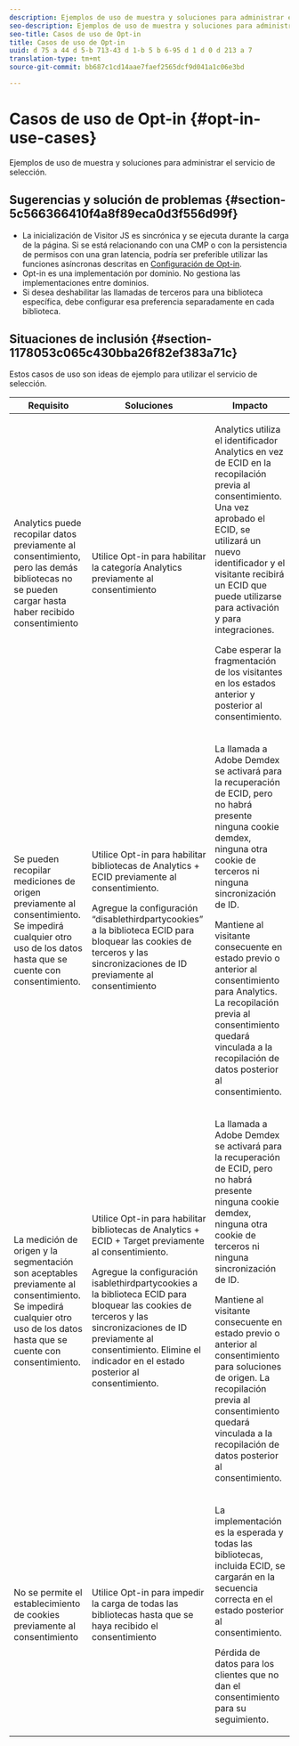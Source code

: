 ```yaml
---
description: Ejemplos de uso de muestra y soluciones para administrar el servicio de selección.
seo-description: Ejemplos de uso de muestra y soluciones para administrar el servicio de selección.
seo-title: Casos de uso de Opt-in
title: Casos de uso de Opt-in
uuid: d 75 a 44 d 5-b 713-43 d 1-b 5 b 6-95 d 1 d 0 d 213 a 7
translation-type: tm+mt
source-git-commit: bb687c1cd14aae7faef2565dcf9d041a1c06e3bd

---
```



# Casos de uso de Opt-in {#opt-in-use-cases}

Ejemplos de uso de muestra y soluciones para administrar el servicio de selección.

## Sugerencias y solución de problemas {#section-5c566366410f4a8f89eca0d3f556d99f}

* La inicialización de Visitor JS es sincrónica y se ejecuta durante la carga de la página. Si se está relacionando con una CMP o con la persistencia de permisos con una gran latencia, podría ser preferible utilizar las funciones asíncronas descritas en [Configuración de Opt-in](../../mcvid-implementation-guides/opt-in-service/getting-started.md#section-cf9ab638780141c9b62dc57cf00b7047).
* Opt-in es una implementación por dominio. No gestiona las implementaciones entre dominios.
* Si desea deshabilitar las llamadas de terceros para una biblioteca específica, debe configurar esa preferencia separadamente en cada biblioteca.

## Situaciones de inclusión {#section-1178053c065c430bba26f82ef383a71c}

Estos casos de uso son ideas de ejemplo para utilizar el servicio de selección.

<table id="table_83C85343611344D8A8315157C1B4240F"> 
 <thead> 
  <tr> 
   <th colname="col1" class="entry"> Requisito </th> 
   <th colname="col2" class="entry"> Soluciones </th> 
   <th colname="col3" class="entry"> Impacto </th> 
  </tr>
 </thead>
 <tbody> 
  <tr> 
   <td colname="col1"> <p>Analytics puede recopilar datos previamente al consentimiento, pero las demás bibliotecas no se pueden cargar hasta haber recibido consentimiento </p> </td> 
   <td colname="col2"> <p>Utilice Opt-in para habilitar la categoría Analytics previamente al consentimiento </p> </td> 
   <td colname="col3"> <p>Analytics utiliza el identificador Analytics en vez de ECID en la recopilación previa al consentimiento. Una vez aprobado el ECID, se utilizará un nuevo identificador y el visitante recibirá un ECID que puede utilizarse para activación y para integraciones. </p> <p>Cabe esperar la fragmentación de los visitantes en los estados anterior y posterior al consentimiento. </p> </td> 
  </tr> 
  <tr> 
   <td colname="col1"> <p>Se pueden recopilar mediciones de origen previamente al consentimiento. Se impedirá cualquier otro uso de los datos hasta que se cuente con consentimiento. </p> </td> 
   <td colname="col2"> <p>Utilice Opt-in para habilitar bibliotecas de Analytics + ECID previamente al consentimiento. </p> <p>Agregue la configuración “disablethirdpartycookies” a la biblioteca ECID para bloquear las cookies de terceros y las sincronizaciones de ID previamente al consentimiento </p> </td> 
   <td colname="col3"> <p>La llamada a Adobe Demdex se activará para la recuperación de ECID, pero no habrá presente ninguna cookie demdex, ninguna otra cookie de terceros ni ninguna sincronización de ID. </p> <p>Mantiene al visitante consecuente en estado previo o anterior al consentimiento para Analytics. La recopilación previa al consentimiento quedará vinculada a la recopilación de datos posterior al consentimiento. </p> </td> 
  </tr> 
  <tr> 
   <td colname="col1"> <p>La medición de origen y la segmentación son aceptables previamente al consentimiento. Se impedirá cualquier otro uso de los datos hasta que se cuente con consentimiento. </p> </td> 
   <td colname="col2"> <p>Utilice Opt-in para habilitar bibliotecas de Analytics + ECID + Target previamente al consentimiento. </p> <p>Agregue la configuración <span class="codeph">isablethirdpartycookies</span> a la biblioteca ECID para bloquear las cookies de terceros y las sincronizaciones de ID previamente al consentimiento. Elimine el indicador en el estado posterior al consentimiento. </p> </td> 
   <td colname="col3"> <p>La llamada a Adobe Demdex se activará para la recuperación de ECID, pero no habrá presente ninguna cookie demdex, ninguna otra cookie de terceros ni ninguna sincronización de ID. </p> <p>Mantiene al visitante consecuente en estado previo o anterior al consentimiento para soluciones de origen. La recopilación previa al consentimiento quedará vinculada a la recopilación de datos posterior al consentimiento. </p> </td> 
  </tr> 
  <tr> 
   <td colname="col1"> <p>No se permite el establecimiento de cookies previamente al consentimiento </p> </td> 
   <td colname="col2"> <p>Utilice Opt-in para impedir la carga de todas las bibliotecas hasta que se haya recibido el consentimiento </p> </td> 
   <td colname="col3"> <p>La implementación es la esperada y todas las bibliotecas, incluida ECID, se cargarán en la secuencia correcta en el estado posterior al consentimiento. </p> <p>Pérdida de datos para los clientes que no dan el consentimiento para su seguimiento. </p> </td> 
  </tr> 
 </tbody> 
</table>


